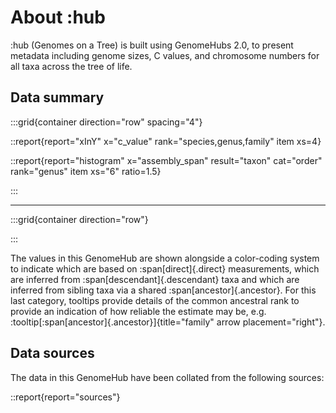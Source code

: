 # About :hub

:hub (Genomes on a Tree) is built using GenomeHubs 2.0, to present metadata including genome sizes, C values, and chromosome numbers for all taxa across the tree of life.

## Data summary

:::grid{container direction="row" spacing="4"}

::report{report="xInY" x="c_value" rank="species,genus,family" item xs=4}

::report{report="histogram" x="assembly_span" result="taxon" cat="order" rank="genus" item xs="6" ratio=1.5}

:::

---

:::grid{container direction="row"}

:::

The values in this GenomeHub are shown alongside a color-coding system to indicate which are based on :span[direct]{.direct} measurements, which are inferred from :span[descendant]{.descendant} taxa and which are inferred from sibling taxa via a shared :span[ancestor]{.ancestor}. For this last category, tooltips provide details of the common ancestral rank to provide an indication of how reliable the estimate may be, e.g. :tooltip[:span[ancestor]{.ancestor}]{title="family" arrow placement="right"}.

## Data sources

The data in this GenomeHub have been collated from the following sources:

::report{report="sources"}
